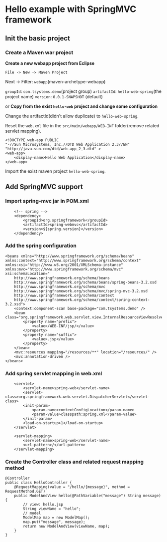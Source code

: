 # Hello example with SpringMVC framework

## Init the basic project

### Create a Maven war project

__Create a new webapp project from Eclipse__

    File -> New -> Maven Project

Next -> Filter: `webapp`(maven-archetype-webapp)

`groupId`: `com.tsystems.demo`(project group)
`artifactId`: `hello-web-spring`(the project name)
`version`: `0.0.1-SNAPSHOT` (default)

or __Copy from the exist `hello-web` project and change some configuration__

Change the artifactId(didn't allow duplicate) to `hello-web-spring`.

Reset the `web.xml` file in the `src/main/webapp/WEB-INF` folder(remove related servlet mapping).

    <!DOCTYPE web-app PUBLIC
    "-//Sun Microsystems, Inc.//DTD Web Application 2.3//EN"
    "http://java.sun.com/dtd/web-app_2_3.dtd" >
    <web-app>
        <display-name>Hello Web Application</display-name>
    </web-app>

Import the exist maven project `hello-web-spring`.

## Add SpringMVC support

### Import spring-mvc jar in POM.xml

        <!-- spring -->
        <dependency>
            <groupId>org.springframework</groupId>
            <artifactId>spring-webmvc</artifactId>
            <version>${spring.version}</version>
        </dependency>

### Add the spring configuration

    <beans xmlns="http://www.springframework.org/schema/beans"
    xmlns:context="http://www.springframework.org/schema/context"
    xmlns:xsi="http://www.w3.org/2001/XMLSchema-instance"
    xmlns:mvc="http://www.springframework.org/schema/mvc"
    xsi:schemaLocation="
        http://www.springframework.org/schema/beans
        http://www.springframework.org/schema/beans/spring-beans-3.2.xsd
        http://www.springframework.org/schema/mvc
        http://www.springframework.org/schema/mvc/spring-mvc-3.2.xsd
        http://www.springframework.org/schema/context
        http://www.springframework.org/schema/context/spring-context-3.2.xsd">
        <context:component-scan base-package="com.tsystems.demo" />
        <bean class="org.springframework.web.servlet.view.InternalResourceViewResolver">
            <property name="prefix">
                <value>/WEB-INF/jsp/</value>
            </property>
            <property name="suffix">
                <value>.jsp</value>
            </property>
        </bean>
        <mvc:resources mapping="/resources/**" location="/resources/" />
        <mvc:annotation-driven />
    </beans>

### Add spring servlet mapping in web.xml

        <servlet>
            <servlet-name>spring-web</servlet-name>
            <servlet-class>org.springframework.web.servlet.DispatcherServlet</servlet-class>
            <init-param>
                <param-name>contextConfigLocation</param-name>
                <param-value>classpath:spring.xml</param-value>
            </init-param>
            <load-on-startup>1</load-on-startup>
        </servlet>
    
        <servlet-mapping>
            <servlet-name>spring-web</servlet-name>
            <url-pattern>/</url-pattern>
        </servlet-mapping>

### Create the Controller class and related request mapping method

    @Controller
    public class HelloController {
        @RequestMapping(value = "/hello/{message}", method = RequestMethod.GET)
        public ModelAndView hello(@PathVariable("message") String message) {
            // view: hello.jsp
            String viewName = "hello";
            // model
            ModelMap map = new ModelMap();
            map.put("message", message);
            return new ModelAndView(viewName, map);
        }
    }
